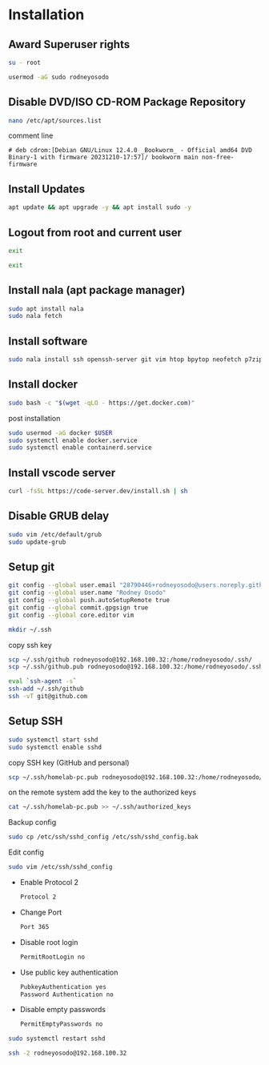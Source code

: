 # Installation

## Award Superuser rights

```bash
su - root
```

```bash
usermod -aG sudo rodneyosodo
```

## Disable DVD/ISO CD-ROM Package Repository

```bash
nano /etc/apt/sources.list
```

comment line

```list
# deb cdrom:[Debian GNU/Linux 12.4.0 _Bookworm_ - Official amd64 DVD Binary-1 with firmware 20231210-17:57]/ bookworm main non-free-firmware
```

## Install Updates

```bash
apt update && apt upgrade -y && apt install sudo -y
```

## Logout from root and current user

```bash
exit
```

```bash
exit
```

## Install nala (apt package manager)

```bash
sudo apt install nala
sudo nala fetch
```

## Install software

```bash
sudo nala install ssh openssh-server git vim htop bpytop neofetch p7zip tar curl wget make thefuck python3-pip
```

## Install docker

```bash
sudo bash -c "$(wget -qLO - https://get.docker.com)"
```

post installation

```bash
sudo usermod -aG docker $USER
sudo systemctl enable docker.service
sudo systemctl enable containerd.service
```

## Install vscode server

```bash
curl -fsSL https://code-server.dev/install.sh | sh
```

## Disable GRUB delay

```bash
sudo vim /etc/default/grub
sudo update-grub
```

## Setup git

```bash
git config --global user.email "28790446+rodneyosodo@users.noreply.github.com"
git config --global user.name "Rodney Osodo"
git config --global push.autoSetupRemote true
git config --global commit.gpgsign true
git config --global core.editor vim
```

```bash
mkdir ~/.ssh
```

copy ssh key

```bash
scp ~/.ssh/github rodneyosodo@192.168.100.32:/home/rodneyosodo/.ssh/
scp ~/.ssh/github.pub rodneyosodo@192.168.100.32:/home/rodneyosodo/.ssh/
```

```bash
eval `ssh-agent -s`
ssh-add ~/.ssh/github
ssh -vT git@github.com
```

## Setup SSH

```bash
sudo systemctl start sshd
sudo systemctl enable sshd
```

copy SSH key (GitHub and personal)

```bash
scp ~/.ssh/homelab-pc.pub rodneyosodo@192.168.100.32:/home/rodneyosodo/.ssh/
```

on the remote system add the key to the authorized keys

```bash
cat ~/.ssh/homelab-pc.pub >> ~/.ssh/authorized_keys
```

Backup config

```bash
sudo cp /etc/ssh/sshd_config /etc/ssh/sshd_config.bak
```

Edit config

```bash
sudo vim /etc/ssh/sshd_config
```

- Enable Protocol 2

  ```bash
  Protocol 2
  ```

- Change Port

  ```bash
  Port 365
  ```

- Disable root login

  ```bash
  PermitRootLogin no
  ```

- Use public key authentication

  ```bash
  PubkeyAuthentication yes
  Password Authentication no
  ```

- Disable empty passwords

  ```bash
  PermitEmptyPasswords no
  ```

```bash
sudo systemctl restart sshd
```

```bash
ssh -2 rodneyosodo@192.168.100.32
```
